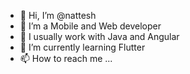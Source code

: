 - 👋 Hi, I’m @nattesh
- 👀 I’m a Mobile and Web developer
- 💞️ I usually work with Java and Angular
- 🌱 I’m currently learning Flutter
- 📫 How to reach me ...

<!---
nattesh/nattesh is a ✨ special ✨ repository because its `README.md` (this file) appears on your GitHub profile.
You can click the Preview link to take a look at your changes.
--->
